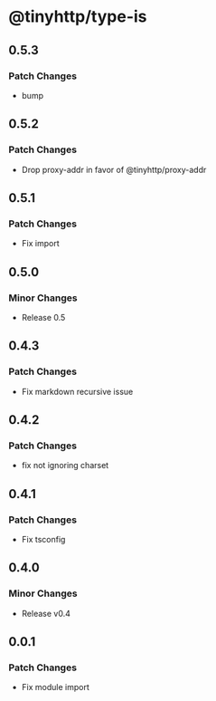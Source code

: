# @tinyhttp/type-is

## 0.5.3

### Patch Changes

- bump

## 0.5.2

### Patch Changes

- Drop proxy-addr in favor of @tinyhttp/proxy-addr

## 0.5.1

### Patch Changes

- Fix import

## 0.5.0

### Minor Changes

- Release 0.5

## 0.4.3

### Patch Changes

- Fix markdown recursive issue

## 0.4.2

### Patch Changes

- fix not ignoring charset

## 0.4.1

### Patch Changes

- Fix tsconfig

## 0.4.0

### Minor Changes

- Release v0.4

## 0.0.1

### Patch Changes

- Fix module import
